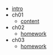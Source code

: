 - [intro](README.md)
- ch01
  - [content](ch01/README.md)
- ch02
  - [homework](ch02/homework/README.md)
- ch03
  - [homework](ch03/homework/README.md)
